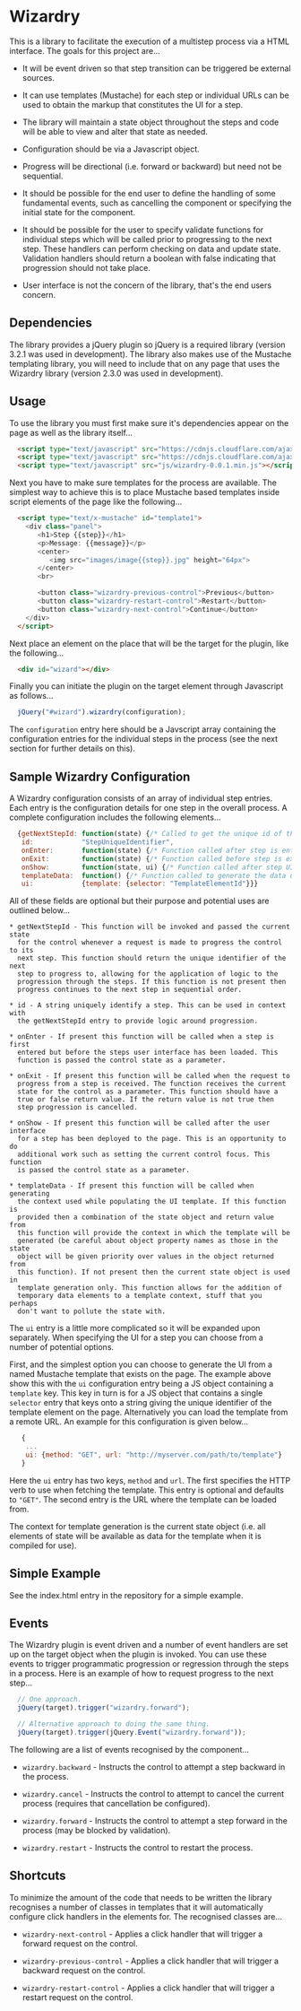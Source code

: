 # Wizardry

This is a library to facilitate the execution of a multistep process via a HTML
interface. The goals for this project are...

 * It will be event driven so that step transition can be triggered be external
   sources.

 * It can use templates (Mustache) for each step or individual URLs can be used
   to obtain the markup that constitutes the UI for a step.

 * The library will maintain a state object throughout the steps and code will
   be able to view and alter that state as needed.

 * Configuration should be via a Javascript object.

 * Progress will be directional (i.e. forward or backward) but need not be
   sequential.

 * It should be possible for the end user to define the handling of some
   fundamental events, such as cancelling the component or specifying the
   initial state for the component.

 * It should be possible for the user to specify validate functions for
   individual steps which will be called prior to progressing to the next step.
   These handlers can perform checking on data and update state. Validation
   handlers should return a boolean with false indicating that progression
   should not take place.

 * User interface is not the concern of the library, that's the end users
   concern.

## Dependencies

The library provides a jQuery plugin so jQuery is a required library (version
3.2.1 was used in development). The library also makes use of the Mustache
templating library, you will need to include that on any page that uses the
Wizardry library (version 2.3.0 was used in development).

## Usage

To use the library you must first make sure it's dependencies appear on the
page as well as the library itself...

```html
  <script type="text/javascript" src="https://cdnjs.cloudflare.com/ajax/libs/jquery/3.2.1/jquery.min.js"></script>
  <script type="text/javascript" src="https://cdnjs.cloudflare.com/ajax/libs/mustache.js/2.3.0/mustache.min.js"></script>
  <script type="text/javascript" src="js/wizardry-0.0.1.min.js"></script>
```

Next you have to make sure templates for the process are available. The simplest
way to achieve this is to place Mustache based templates inside script elements
of the page like the following...

```html
  <script type="text/x-mustache" id="template1">
    <div class="panel">
       <h1>Step {{step}}</h1>
       <p>Message: {{message}}</p>
       <center>
          <img src="images/image{{step}}.jpg" height="64px">
       </center>
       <br>

       <button class="wizardry-previous-control">Previous</button>
       <button class="wizardry-restart-control">Restart</button>
       <button class="wizardry-next-control">Continue</button>
    </div>
  </script>
```

Next place an element on the place that will be the target for the plugin, like
the following...

```html
  <div id="wizard"></div>
```

Finally you can initiate the plugin on the target element through Javascript as
follows...

```javascript
  jQuery("#wizard").wizardry(configuration);
```

The ```configuration``` entry here should be a Javscript array containing the
configuration entries for the individual steps in the process (see the next
section for further details on this).

## Sample Wizardry Configuration

A Wizardry configuration consists of an array of individual step entries. Each
entry is the configuration details for one step in the overall process. A
complete configuration includes the following elements...

```javascript
  {getNextStepId: function(state) {/* Called to get the unique id of the next step. */},
   id:            "StepUniqueIdentifier",
   onEnter:       function(state) {/* Function called after step is entered. */},
   onExit:        function(state) {/* Function called before step is exited. */},
   onShow:        function(state, ui) {/* Function called after step UI deployed. */},
   templateData:  function() {/* Function called to generate the data used for the template. */},
   ui:            {template: {selector: "TemplateElementId"}}}
```

All of these fields are optional but their purpose and potential uses are outlined
below...

    * getNextStepId - This function will be invoked and passed the current state
      for the control whenever a request is made to progress the control to its
      next step. This function should return the unique identifier of the next
      step to progress to, allowing for the application of logic to the
      progression through the steps. If this function is not present then
      progress continues to the next step in sequential order.

    * id - A string uniquely identify a step. This can be used in context with
      the getNextStepId entry to provide logic around progression.

    * onEnter - If present this function will be called when a step is first
      entered but before the steps user interface has been loaded. This
      function is passed the control state as a parameter.

    * onExit - If present this function will be called when the request to
      progress from a step is received. The function receives the current
      state for the control as a parameter. This function should have a
      true or false return value. If the return value is not true then
      step progression is cancelled.

    * onShow - If present this function will be called after the user interface
      for a step has been deployed to the page. This is an opportunity to do
      additional work such as setting the current control focus. This function
      is passed the control state as a parameter.

    * templateData - If present this function will be called when generating
      the context used while populating the UI template. If this function is
      provided then a combination of the state object and return value from
      this function will provide the context in which the template will be
      generated (be careful about object property names as those in the state
      object will be given priority over values in the object returned from
      this function). If not present then the current state object is used in
      template generation only. This function allows for the addition of
      temporary data elements to a template context, stuff that you perhaps
      don't want to pollute the state with.

The ```ui``` entry is a little more complicated so it will be expanded upon
separately. When specifying the UI for a step you can choose from a number of
potential options.

First, and the simplest option you can choose to generate the UI from a named
Mustache template that exists on the page. The example above show this with the
```ui``` configuration entry being a JS object containing a ```template``` key.
This key in turn is for a JS object that contains a single ```selector``` entry
that keys onto a string giving the unique identifier of the template element on
the page.  Alternatively you can load the template from a remote URL. An example
for this configuration is given below...

```javascript
   {
    ...
    ui: {method: "GET", url: "http://myserver.com/path/to/template"}
   }
```

Here the ```ui``` entry has two keys, ```method``` and ```url```. The first
specifies the HTTP verb to use when fetching the template. This entry is optional
and defaults to ```"GET"```. The second entry is the URL where the template can
be loaded from.


The context for template generation is the current state object (i.e. all
elements of state will be available as data for the template when it is compiled
for use).

## Simple Example

See the index.html entry in the repository for a simple example.

## Events

The Wizardry plugin is event driven and a number of event handlers are set up on
the target object when the plugin is invoked. You can use these events to trigger
programmatic progression or regression through the steps in a process. Here is
an example of how to request progress to the next step...

```javascript
  // One approach.
  jQuery(target).trigger("wizardry.forward");

  // Alternative approach to doing the same thing.
  jQuery(target).trigger(jQuery.Event("wizardry.forward"));
```

The following are a list of events recognised by the component...

  * ```wizardry.backward``` - Instructs the control to attempt a step backward
    in the process.

  * ```wizardry.cancel``` - Instructs the control to attempt to cancel the
    current process (requires that cancellation be configured).

  * ```wizardry.forward``` - Instructs the control to attempt a step forward
    in the process (may be blocked by validation).

  * ```wizardry.restart``` - Instructs the control to restart the process.

## Shortcuts

To minimize the amount of the code that needs to be written the library
recognises a number of classes in templates that it will automatically configure
click handlers in the elements for. The recognised classes are...

  * ```wizardry-next-control``` - Applies a click handler that will trigger a
    forward request on the control.

  * ```wizardry-previous-control``` - Applies a click handler that will trigger
    a backward request on the control.

  * ```wizardry-restart-control``` - Applies a click handler that will trigger a
    restart request on the control.
